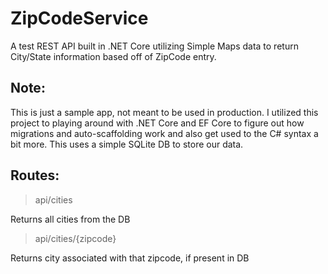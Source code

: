 # ZipCodeService
A test REST API built in .NET Core utilizing Simple Maps data to return City/State information based off of ZipCode entry.

## Note:
This is just a sample app, not meant to be used in production. I utilized this project to playing around with .NET Core and EF Core to figure out how migrations and auto-scaffolding work and also get used to the C# syntax a bit more. This uses a simple SQLite DB to store our data.

## Routes:

> api/cities

Returns all cities from the DB

> api/cities/{zipcode}

Returns city associated with that zipcode, if present in DB
